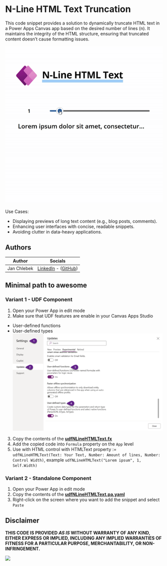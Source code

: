 # N-Line HTML Text Truncation

This code snippet provides a solution to dynamically truncate HTML text in a Power Apps Canvas app based on the desired number of lines (n). It maintains the integrity of the HTML structure, ensuring that truncated content doesn’t cause formatting issues.

![preview](./assets/n-line-html-demo.gif)

Use Cases:
- Displaying previews of long text content (e.g., blog posts, comments).
- Enhancing user interfaces with concise, readable snippets.
- Avoiding clutter in data-heavy applications.

## Authors

Author|Socials
--------|---------
Jan Chlebek | [LinkedIn](https://www.linkedin.com/in/jan-chlebek/) - ([GitHub](https://github.com/jan-chlebek))

## Minimal path to awesome

### Variant 1 - UDF Component

1. Open your Power App in edit mode
2. Make sure that UDF features are enable in your Canvas Apps Studio
- User-defined functions
- User-defined types 
![experimental-features](./assets/experimental-features.png)

3. Copy the contents of the **[udfNLineHTMLText.fx](./source/udfNLineHTMLText.fx)**
4. Add the copied code into `Formula` property on the `App` level
5. Use with HTML control with HTMLText property := `udfNLineHTMLText(Text: Your Text, Number: Amount of lines, Number: Control Width)`, example `udfNLineHTMLText("Lorem ipsum", 1, Self.Width)`

### Variant 2 - Standalone Component
1. Open your Power App in edit mode
2. Copy the contents of the **[udfNLineHTMLText.pa.yaml](./source/udfNLineHTMLText.pa.yaml)**
3. Right-click on the screen where you want to add the snippet and select `Paste`



## Disclaimer

**THIS CODE IS PROVIDED *AS IS* WITHOUT WARRANTY OF ANY KIND, EITHER EXPRESS OR IMPLIED, INCLUDING ANY IMPLIED WARRANTIES OF FITNESS FOR A PARTICULAR PURPOSE, MERCHANTABILITY, OR NON-INFRINGEMENT.**

<img src="https://m365-visitor-stats.azurewebsites.net/powerplatform-snippets/power-apps/n-line-html-textX" aria-hidden="true" />